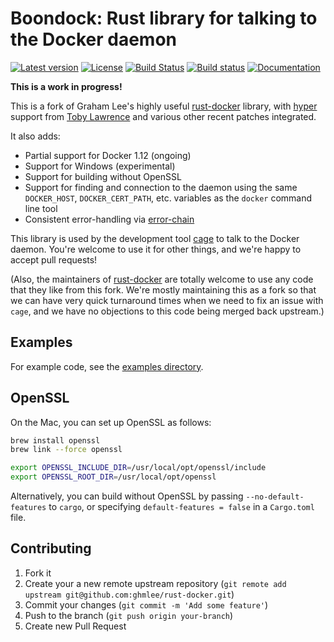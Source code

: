# Boondock: Rust library for talking to the Docker daemon

[![Latest version](https://img.shields.io/crates/v/bookdock.svg)](https://crates.io/crates/bookdock) [![License](https://img.shields.io/crates/l/bookdock.svg)](https://opensource.org/licenses/MIT) [![Build Status](https://travis-ci.org/faradayio/bookdock.svg?branch=master)](https://travis-ci.org/faradayio/bookdock) [![Build status](https://ci.appveyor.com/api/projects/status/51vjdqk9p31c5vq9?svg=true)](https://ci.appveyor.com/project/emk/rust-docker) [![Documentation](https://img.shields.io/badge/documentation-docs.rs-yellow.svg)](https://docs.rs/bookdock/)

**This is a work in progress!**

This is a fork of Graham Lee's highly useful [rust-docker][] library,
with [hyper][] support from [Toby Lawrence][nuclearfurnace-docker] and
various other recent patches integrated.

It also adds:

- Partial support for Docker 1.12 (ongoing)
- Support for Windows (experimental)
- Support for building without OpenSSL
- Support for finding and connection to the daemon using the same
  `DOCKER_HOST`, `DOCKER_CERT_PATH`, etc. variables as the `docker` command
  line tool
- Consistent error-handling via [error-chain][]

This library is used by the development tool [cage][] to talk to the Docker
daemon.  You're welcome to use it for other things, and we're happy to
accept pull requests!

(Also, the maintainers of [rust-docker][] are totally welcome to use any
code that they like from this fork.  We're mostly maintaining this as a
fork so that we can have very quick turnaround times when we need to fix an
issue with `cage`, and we have no objections to this code being merged back
upstream.)

[rust-docker]: https://brson.github.io/error-chain/error_chain/index.html
[hyper]: http://hyper.rs/
[nuclearfurnace-docker]: https://github.com/nuclearfurnace/rust-docker
[error-chain]: https://brson.github.io/error-chain/error_chain/index.html
[cage]: http://cage.faraday.io/

## Examples

For example code, see the [examples directory](./examples).

## OpenSSL

On the Mac, you can set up OpenSSL as follows:

```bash
brew install openssl
brew link --force openssl

export OPENSSL_INCLUDE_DIR=/usr/local/opt/openssl/include
export OPENSSL_ROOT_DIR=/usr/local/opt/openssl
```

Alternatively, you can build without OpenSSL by passing
`--no-default-features` to `cargo`, or specifying `default-features =
false` in a `Cargo.toml` file.

## Contributing

1. Fork it
2. Create your a new remote upstream repository (`git remote add upstream git@github.com:ghmlee/rust-docker.git`)
3. Commit your changes (`git commit -m 'Add some feature'`)
4. Push to the branch (`git push origin your-branch`)
5. Create new Pull Request
